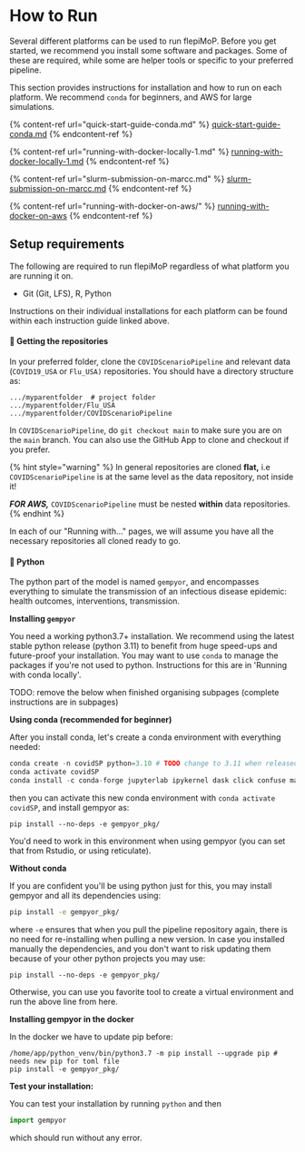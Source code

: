 # How to Run

Several different platforms can be used to run flepiMoP. Before you get started, we recommend you install some software and packages. Some of these are required, while some are helper tools or specific to your preferred pipeline.

This section provides instructions for installation and how to run on each platform. We recommend `conda` for beginners, and AWS for large simulations.&#x20;

{% content-ref url="quick-start-guide-conda.md" %}
[quick-start-guide-conda.md](quick-start-guide-conda.md)
{% endcontent-ref %}

{% content-ref url="running-with-docker-locally-1.md" %}
[running-with-docker-locally-1.md](running-with-docker-locally-1.md)
{% endcontent-ref %}

{% content-ref url="slurm-submission-on-marcc.md" %}
[slurm-submission-on-marcc.md](slurm-submission-on-marcc.md)
{% endcontent-ref %}

{% content-ref url="running-with-docker-on-aws/" %}
[running-with-docker-on-aws](running-with-docker-on-aws/)
{% endcontent-ref %}

## Setup requirements

The following are required to run flepiMoP regardless of what platform you are running it on.&#x20;

* Git (Git, LFS), R, Python

Instructions on their individual installations for each platform can be found within each instruction guide linked above.

#### 📂 Getting the repositories

In your preferred folder, clone the `COVIDScenarioPipeline` and relevant data (`COVID19_USA` or `Flu_USA)` repositories. You should have a directory structure as:

```
.../myparentfolder  # project folder
.../myparentfolder/Flu_USA
.../myparentfolder/COVIDScenarioPipeline
```

In `COVIDScenarioPipeline`, do `git checkout main` to make sure you are on the `main` branch. You can also use the GitHub App to clone and checkout if you prefer.

{% hint style="warning" %}
In general repositories are cloned **flat,** i.e `COVIDScenarioPipeline` is at the same level as the data repository, not inside it!

_**FOR AWS,**_ `COVIDScenarioPipeline` must be nested **within** data repositories.&#x20;
{% endhint %}

In each of our "Running with..." pages, we will assume you have all the necessary repositories all cloned ready to go.

#### 🐍 Python&#x20;

The python part of the model is named `gempyor`, and encompasses everything to simulate the transmission of an infectious disease epidemic: health outcomes, interventions, transmission.

**Installing `gempyor`**

You need a working python3.7+ installation. We recommend using the latest stable python release (python 3.11) to benefit from huge speed-ups and future-proof your installation. You may want to use `conda` to manage the packages if you're not used to python. Instructions for this are in 'Running with conda locally'.&#x20;







TODO: remove the below when finished organising subpages (complete instructions are in subpages)

**Using conda (recommended for beginner)**

After you install conda, let's create a conda environment with everything needed:

```python
conda create -n covidSP python=3.10 # TODO change to 3.11 when released
conda activate covidSP
conda install -c conda-forge jupyterlab ipykernel dask click confuse matplotlib numba">=0.53" numpy pandas pyarrow pytest scipy seaborn sympy tqdm python-graphviz
```

then you can activate this new conda environment with `conda activate covidSP`, and install gempyor as:

```
pip install --no-deps -e gempyor_pkg/
```

You'd need to work in this environment when using gempyor (you can set that from Rstudio, or using reticulate).

**Without conda**

If you are confident you'll be using python just for this, you may install gempyor and all its dependencies using:

```bash
pip install -e gempyor_pkg/
```

where `-e` ensures that when you pull the pipeline repository again, there is no need for re-installing when pulling a new version. In case you installed manually the dependencies, and you don't want to risk updating them because of your other python projects you may use:

```
pip install --no-deps -e gempyor_pkg/
```

Otherwise, you can use you favorite tool to create a virtual environment and run the above line from here.

**Installing gempyor in the docker**

In the docker we have to update pip before:

```
/home/app/python_venv/bin/python3.7 -m pip install --upgrade pip # needs new pip for toml file
pip install -e gempyor_pkg/
```



**Test your installation:**

You can test your installation by running `python` and then

```python
import gempyor
```

which should run without any error.
